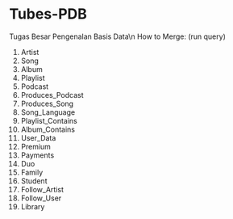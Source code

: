 # Tubes-PDB
Tugas Besar Pengenalan Basis Data\n
How to Merge: (run query)
1. Artist
2. Song
3. Album
4. Playlist
5. Podcast
6. Produces_Podcast
7. Produces_Song
8. Song_Language
9. Playlist_Contains
10. Album_Contains
11. User_Data
12. Premium
13. Payments
14. Duo
15. Family
16. Student
17. Follow_Artist
18. Follow_User
19. Library

